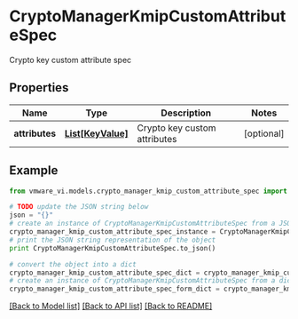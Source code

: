 # CryptoManagerKmipCustomAttributeSpec

Crypto key custom attribute spec 

## Properties
Name | Type | Description | Notes
------------ | ------------- | ------------- | -------------
**attributes** | [**List[KeyValue]**](KeyValue.md) | Crypto key custom attributes  | [optional] 

## Example

```python
from vmware_vi.models.crypto_manager_kmip_custom_attribute_spec import CryptoManagerKmipCustomAttributeSpec

# TODO update the JSON string below
json = "{}"
# create an instance of CryptoManagerKmipCustomAttributeSpec from a JSON string
crypto_manager_kmip_custom_attribute_spec_instance = CryptoManagerKmipCustomAttributeSpec.from_json(json)
# print the JSON string representation of the object
print CryptoManagerKmipCustomAttributeSpec.to_json()

# convert the object into a dict
crypto_manager_kmip_custom_attribute_spec_dict = crypto_manager_kmip_custom_attribute_spec_instance.to_dict()
# create an instance of CryptoManagerKmipCustomAttributeSpec from a dict
crypto_manager_kmip_custom_attribute_spec_form_dict = crypto_manager_kmip_custom_attribute_spec.from_dict(crypto_manager_kmip_custom_attribute_spec_dict)
```
[[Back to Model list]](../README.md#documentation-for-models) [[Back to API list]](../README.md#documentation-for-api-endpoints) [[Back to README]](../README.md)


